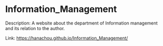 # Information_Management

Description: A website about the department of Information management and its relation to the author.

Link: https://hanachou.github.io/Information_Management/
